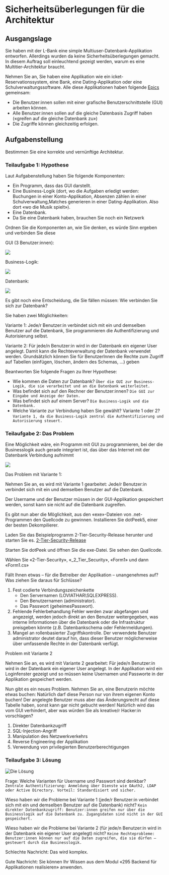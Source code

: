 # Sicherheitsüberlegungen für die Architektur

## Ausgangslage
Sie haben mit der L-Bank eine simple Multiuser-Datenbank-Applikation
entworfen. Allerdings wurden da keine Sicherheitsüberlegungen gemacht.
In diesem Auftrag soll einleuchtend gezeigt werden, warum es eine Multitier-Architektur braucht.

Nehmen Sie an, Sie haben eine Applikation wie ein icket-Reservationssystem,
eine Bank, eine Dating-Applikation oder eine Schulverwaltungssoftware. 
Alle diese Applikationen haben folgende [Epics]() gemeinsam:

- Die Benutzer:innen sollen mit einer grafische Benutzerschnittstelle (GUI) arbeiten können.
- Alle Benutzer:innen sollen auf die gleiche Datenbasis Zugriff haben
(«greifen auf die gleiche Datenbank zu»)
- Die Zugriffe können gleichzeitig erfolgen.

## Aufgabenstellung
Bestimmen Sie eine korrekte und vernünftige Architektur.

### Teilaufgabe 1: Hypothese

Laut Aufgabenstellung haben Sie folgende Komponenten:
- Ein Programm, dass das GUI darstellt.
- Eine Business-Logik (dort, wo die Aufgaben erledigt werden: Buchungen in einer Konto-Applikation, Absenzen zählen in einer Schulverwaltung,Matches generieren in einer Dating-Applikation. Also dort «wo die Musik
spielt»).
- Eine Datenbank.
- Da Sie eine Datenbank haben, brauchen Sie noch ein Netzwerk

Ordnen Sie die Komponenten an, wie Sie denken, es würde Sinn ergeben und
verbinden Sie diese

GUI (3 Benutzer:innen):

![](2024-11-22-10-57-26.png)

Business-Logik:

![](2024-11-22-10-57-39.png)

Datenbank:

![](2024-11-22-10-57-46.png)

Es gibt noch eine Entscheidung, die Sie fällen müssen: Wie verbinden Sie sich zur Datenbank?

Sie haben zwei Möglichkeiten:

Variante 1: Jede/r Benutzer:in verbindet sich mit ein und demselben Benutzer auf die Datenbank, Sie programmieren die Authentifizierung und Autorisierung selbst.

Variante 2: Für jede/n Benutzer:in wird in der Datenbank ein eigener User
angelegt. Damit kann die Rechteverwaltung der Datenbank verwendet werden.
Grundsätzlich können Sie für BenutzerInnen die Rechte zum Zugriff auf Tabellen (einfügen, löschen, ändern des Schemas, …) geben

Beantworten Sie folgende Fragen zu Ihrer Hypothese:
- Wie kommen die Daten zur Datenbank? ```Über die GUI zur Business-Logik, die sie verarbeitet und an die Datenbank weiterleitet.```
- Was befindet sich auf den Rechner der Benutzer:innen? ```Die GUI zur Eingabe und Anzeige der Daten.```
- Was befindet sich auf einem Server? ```Die Business-Logik und die Datenbank.```
- Welche Variante zur Verbindung haben Sie gewählt? Variante 1 oder 2? ```Variante 1, da die Business-Logik zentral die Authentifizierung und Autorisierung steuert.```

### Teilaufgabe 2: Das Problem

Eine Möglichkeit wäre, ein Programm mit GUI zu programmieren, bei der die
Businesslogik auch gerade integriert ist, das über das Internet mit der
Datenbank Verbindung aufnimmt

![](2024-11-22-10-59-07.png)

Das Problem mit Variante 1:

Nehmen Sie an, es wird mit Variante 1 gearbeitet: Jede/r Benutzer:in verbindet sich mit ein und demselben Benutzer auf die Datenbank.

Der Username und der Benutzer müssen in der GUI-Applikation gespeichert
werden, sonst kann sie nicht auf die Datenbank zugreifen.

Es gibt nun aber die Möglichkeit, aus den «exe»-Dateien von .net-Programmen
den Quellcode zu gewinnen. Installieren Sie dotPeek5, einer der besten
Dekompilierer.

Laden Sie das Beispielprogramm 2-Tier-Security-Release herunter
und starten Sie es. [2-Tier-Security-Release](./Beispielprogramm/2-Tier-Security-Release.zip)

Starten Sie dotPeek und öffnen Sie die exe-Datei. Sie sehen den Quellcode.

Wählen Sie «2-Tier-Security», «_2_Tier_Security», «Form1» und dann «Form1.cs»

Fällt Ihnen etwas – für die Betreiber der Applikation – unangenehmes auf? Was ziehen Sie daraus für Schlüsse?
1. Fest codierte Verbindungszeichenkette
    - Den Servernamen (LOVIATHAR\\SQLEXPRESS).
    - Den Benutzernamen (administrator).
    - Das Passwort (geheimesPasswort).
2. Fehlende Fehlerbehandlung Fehler werden zwar abgefangen und angezeigt, werden jedoch direkt an den Benutzer weitergegeben, was interne Informationen über die Datenbank oder die Infrastruktur preisgeben könnte (z.B. Datenbankschema oder Fehlermeldungen).
3. Mangel an rollenbasierter Zugriffskontrolle. Der verwendete Benutzer administrator deutet darauf hin, dass dieser Benutzer möglicherweise über umfassende Rechte in der Datenbank verfügt.

Problem mit Variante 2

Nehmen Sie an, es wird mit Variante 2 gearbeitet: Für jede/n Benutzer:in wird in der Datenbank ein eigener User angelegt. In der Applikation wird ein Loginfenster gezeigt und so müssen keine Usernamen und Passworte in der
Applikation gespeichert werden.

Nun gibt es ein neues Problem. Nehmen Sie an, eine Benutzerin möchte etwas buchen:
Natürlich darf diese Person nur von ihrem eigenen Konto buchen! Der angelegte Benutzer muss aber das Änderungsrecht auf diese Tabelle haben, sonst kann gar nicht gebucht werden! Natürlich wird das vom GUI verhindert, aber was würden Sie als kreative/r Hacker:in vorschlagen?
1. Direkter Datenbankzugriff
2. SQL-Injection-Angriff
3. Manipulation des Netzwerkverkehrs
4. Reverse Engineering der Applikation
5. Verwendung von privilegierten Benutzerberechtigungen


### Teilaufgabe 3: Lösung

![Die Lösung](image.png)

Frage: Welche Varianten für Username und Passwort sind denkbar? 
```Zentrale Authentifizierung: Anmeldung über Dienste wie OAuth2, LDAP oder Active Directory. Vorteil: Standardisiert und sicher.```

Wieso haben wir die Probleme bei Variante 1 (jede/r Benutzer:in verbindet sich mit ein und demselben Benutzer auf die Datenbank) nicht?
```Kein direkter Datenbankzugriff: Benutzer:innen greifen nur über die Businesslogik auf die Datenbank zu. Zugangsdaten sind nicht in der GUI gespeichert.```

Wieso haben wir die Probleme bei Variante 2 (für jede/n Benutzer:in wird in der Datenbank ein eigener User angelegt) nicht?
```Keine Rechteprobleme: Benutzer:innen können nur auf die Daten zugreifen, die sie dürfen – gesteuert durch die Businesslogik.```

Schlechte Nachricht: Das wird komplex.

Gute Nachricht: Sie können Ihr Wissen aus dem Modul «295 Backend für Applikationen realisieren» anwenden.